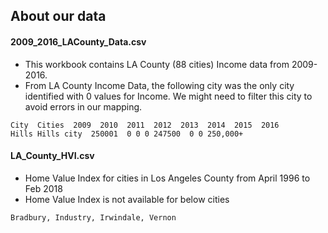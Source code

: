 ## About our data

#### 2009_2016_LACounty_Data.csv
* This workbook contains LA County (88 cities) Income data from 2009-2016.
* From LA County Income Data, the following city was the only city identified with 0 values for Income. We might need to filter this city to avoid errors in our mapping.
```
City  Cities  2009  2010  2011  2012  2013  2014  2015  2016
Hills Hills city  250001  0 0 0 247500  0 0 250,000+
```

#### LA_County_HVI.csv
* Home Value Index for cities in Los Angeles County from April 1996 to Feb 2018
* Home Value Index is not available for below cities
```
Bradbury, Industry, Irwindale, Vernon
```
